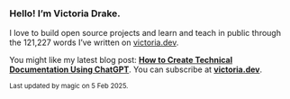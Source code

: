 ### Hello! I’m Victoria Drake.

I love to build open source projects and learn and teach in public through the 121,227 words I’ve written on [victoria.dev](https://victoria.dev).

You might like my latest blog post: **[How to Create Technical Documentation Using ChatGPT](https://victoria.dev/posts/how-to-create-technical-documentation-using-chatgpt/)**. You can subscribe at [**victoria.dev**](https://victoria.dev).

<sub>Last updated by magic on 5 Feb 2025.</sub>
